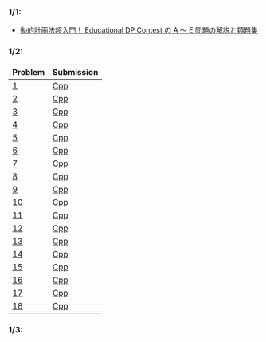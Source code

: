 ### 1/1:
- [動的計画法超入門！ Educational DP Contest の A ～ E 問題の解説と類題集
](https://qiita.com/drken/items/dc53c683d6de8aeacf5a)

### 1/2:
| Problem | Submission |
|---|---|
| [1](https://atcoder.jp/contests/dp/tasks/dp_a) | [Cpp](https://atcoder.jp/contests/dp/submissions/37688838) |
| [2](https://onlinejudge.u-aizu.ac.jp/challenges/search/titles/0168) | [Cpp](https://onlinejudge.u-aizu.ac.jp/status/users/togi/submissions/1/0168/judge/7280130/C++17) |
| [3](https://atcoder.jp/contests/abc129/tasks/abc129_c) | [Cpp](https://atcoder.jp/contests/abc129/submissions/37689711) |
| [4](https://atcoder.jp/contests/abc040/tasks/abc040_c) | [Cpp](https://atcoder.jp/contests/abc040/submissions/37689901) |
| [5](https://atcoder.jp/contests/dp/tasks/dp_b) | [Cpp](https://atcoder.jp/contests/dp/submissions/37690703) |
| [6](https://atcoder.jp/contests/abc099/tasks/abc099_c) | [Cpp](https://atcoder.jp/contests/abc099/submissions/37690824) |
| [7](https://atcoder.jp/contests/dp/tasks/dp_c) | [Cpp]() |
| [8](https://atcoder.jp/contests/tdpc/tasks/tdpc_contest) | [Cpp](https://atcoder.jp/contests/tdpc/submissions/37692610) |
| [9](https://atcoder.jp/contests/tdpc/tasks/tdpc_dice) | [Cpp]() |
| [10](https://atcoder.jp/contests/abc015/tasks/abc015_4) | [Cpp]() |
| [11](https://atcoder.jp/contests/joi2011yo/tasks/joi2011yo_d) | [Cpp]() |
| [12](https://atcoder.jp/contests/joi2012yo/tasks/joi2012yo_d) | [Cpp]() |
| [13](https://atcoder.jp/contests/joi2013yo/tasks/joi2013yo_d) | [Cpp]() |
| [14](https://atcoder.jp/contests/joi2011ho/tasks/joi2011ho2) | [Cpp]() |
| [15](https://onlinejudge.u-aizu.ac.jp/challenges/search/titles/2566) | [Cpp]() |
| [16](https://atcoder.jp/contests/arc057/tasks/arc057_b) | [Cpp]() |
| [17](https://atcoder.jp/contests/abc032/tasks/abc032_d) | [Cpp]() |
| [18](https://atcoder.jp/contests/abc060/tasks/arc073_b) | [Cpp]() |

### 1/3: